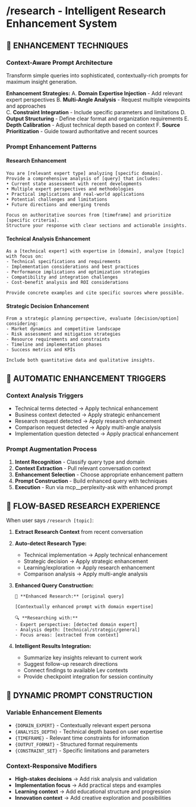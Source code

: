 # /research - Intelligent Research Enhancement System

## 🎯 ENHANCEMENT TECHNIQUES

### **Context-Aware Prompt Architecture**
Transform simple queries into sophisticated, contextually-rich prompts for maximum insight generation.

**Enhancement Strategies:**
A. **Domain Expertise Injection** - Add relevant expert perspectives
B. **Multi-Angle Analysis** - Request multiple viewpoints and approaches  
C. **Constraint Integration** - Include specific parameters and limitations
D. **Output Structuring** - Define clear format and organization requirements
E. **Depth Calibration** - Adjust technical depth based on context
F. **Source Prioritization** - Guide toward authoritative and recent sources

### **Prompt Enhancement Patterns**

#### **Research Enhancement**
```
You are [relevant expert type] analyzing [specific domain].
Provide a comprehensive analysis of [query] that includes:
• Current state assessment with recent developments
• Multiple expert perspectives and methodologies
• Practical implications and real-world applications
• Potential challenges and limitations
• Future directions and emerging trends

Focus on authoritative sources from [timeframe] and prioritize [specific criteria].
Structure your response with clear sections and actionable insights.
```

#### **Technical Analysis Enhancement**
```
As a [technical expert] with expertise in [domain], analyze [topic] with focus on:
- Technical specifications and requirements
- Implementation considerations and best practices
- Performance implications and optimization strategies
- Compatibility and integration challenges
- Cost-benefit analysis and ROI considerations

Provide concrete examples and cite specific sources where possible.
```

#### **Strategic Decision Enhancement**
```
From a strategic planning perspective, evaluate [decision/option] considering:
- Market dynamics and competitive landscape
- Risk assessment and mitigation strategies
- Resource requirements and constraints
- Timeline and implementation phases
- Success metrics and KPIs

Include both quantitative data and qualitative insights.
```

## 🔄 AUTOMATIC ENHANCEMENT TRIGGERS

### **Context Analysis Triggers**
- Technical terms detected → Apply technical enhancement
- Business context detected → Apply strategic enhancement  
- Research request detected → Apply research enhancement
- Comparison request detected → Apply multi-angle analysis
- Implementation question detected → Apply practical enhancement

### **Prompt Augmentation Process**
1. **Intent Recognition** - Classify query type and domain
2. **Context Extraction** - Pull relevant conversation context
3. **Enhancement Selection** - Choose appropriate enhancement pattern
4. **Prompt Construction** - Build enhanced query with techniques
5. **Execution** - Run via mcp__perplexity-ask with enhanced prompt

## 🎯 FLOW-BASED RESEARCH EXPERIENCE

When user says `/research [topic]`:

1. **Extract Research Context** from recent conversation
2. **Auto-detect Research Type:**
   - Technical implementation → Apply technical enhancement  
   - Strategic decision → Apply strategic enhancement
   - Learning/exploration → Apply research enhancement
   - Comparison analysis → Apply multi-angle analysis

3. **Enhanced Query Construction:**
   ```
   🎯 **Enhanced Research:** [original query]
   
   [Contextually enhanced prompt with domain expertise]
   
   🔍 **Researching with:**
   - Expert perspective: [detected domain expert]
   - Analysis depth: [technical/strategic/general]
   - Focus areas: [extracted from context]
   ```

4. **Intelligent Results Integration:**
   - Summarize key insights relevant to current work
   - Suggest follow-up research directions
   - Connect findings to available Lev contexts
   - Provide checkpoint integration for session continuity

## 🎨 DYNAMIC PROMPT CONSTRUCTION

### **Variable Enhancement Elements**
- `{DOMAIN_EXPERT}` - Contextually relevant expert persona
- `{ANALYSIS_DEPTH}` - Technical depth based on user expertise
- `{TIMEFRAME}` - Relevant time constraints for information
- `{OUTPUT_FORMAT}` - Structured format requirements
- `{CONSTRAINT_SET}` - Specific limitations and parameters

### **Context-Responsive Modifiers**
- **High-stakes decisions** → Add risk analysis and validation
- **Implementation focus** → Add practical steps and examples
- **Learning context** → Add educational structure and progression
- **Innovation context** → Add creative exploration and possibilities